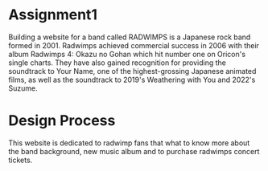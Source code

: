 <h1>Assignment1</h1>

Building a website for a band called RADWIMPS is a Japanese rock band formed in 2001. Radwimps achieved commercial success in 2006 with their album Radwimps 4: Okazu no Gohan which hit number one on Oricon's single charts. They have also gained recognition for providing the soundtrack to Your Name, one of the highest-grossing Japanese animated films, as well as the soundtrack to 2019's Weathering with You and 2022's Suzume.

# Design Process

This website is dedicated to radwimp fans that what to know more about the band background, new music album and to purchase radwimps concert tickets.


